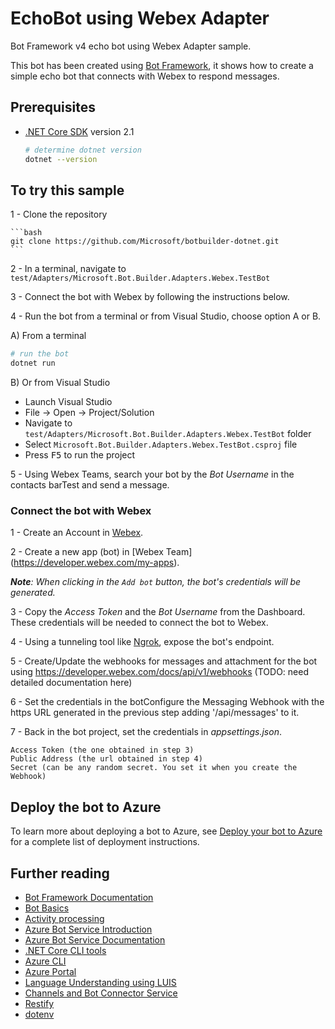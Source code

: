 ﻿# EchoBot using Webex Adapter

Bot Framework v4 echo bot using Webex Adapter sample.

This bot has been created using [Bot Framework](https://dev.botframework.com), it shows how to create a simple echo bot that connects with Webex to respond messages.

## Prerequisites

- [.NET Core SDK](https://dotnet.microsoft.com/download) version 2.1

  ```bash
  # determine dotnet version
  dotnet --version
  ```

## To try this sample

1 - Clone the repository

    ```bash
    git clone https://github.com/Microsoft/botbuilder-dotnet.git
    ```

2 - In a terminal, navigate to `test/Adapters/Microsoft.Bot.Builder.Adapters.Webex.TestBot`

3 - Connect the bot with Webex by following the instructions below.

4 - Run the bot from a terminal or from Visual Studio, choose option A or B.

  A) From a terminal

  ```bash
  # run the bot
  dotnet run
  ```

  B) Or from Visual Studio

  - Launch Visual Studio
  - File -> Open -> Project/Solution
  - Navigate to `test/Adapters/Microsoft.Bot.Builder.Adapters.Webex.TestBot` folder
  - Select `Microsoft.Bot.Builder.Adapters.Webex.TestBot.csproj` file
  - Press <kbd>F5</kbd> to run the project

5 - Using Webex Teams, search your bot by the _Bot Username_ in the contacts barTest and send a message.

### Connect the bot with Webex

1 - Create an Account in [Webex](https://www.webex.com/).

2 - Create a new app (bot) in [Webex Team] (https://developer.webex.com/my-apps).

_**Note**: When clicking in the `Add bot` button, the bot's credentials will be generated._

3 - Copy the _Access Token_ and the _Bot Username_ from the Dashboard. These credentials will be needed to connect the bot to Webex.

4 - Using a tunneling tool like [Ngrok](https://ngrok.com/download), expose the bot's endpoint.

5 - Create/Update the webhooks for messages and attachment for the bot using https://developer.webex.com/docs/api/v1/webhooks 
    (TODO: need detailed documentation here)

6 - Set the credentials in the botConfigure the Messaging Webhook with the https URL generated in the previous step adding '/api/messages' to it.

7 - Back in the bot project, set the credentials in _appsettings.json_.

    Access Token (the one obtained in step 3)
    Public Address (the url obtained in step 4)
    Secret (can be any random secret. You set it when you create the Webhook)


## Deploy the bot to Azure

To learn more about deploying a bot to Azure, see [Deploy your bot to Azure](https://aka.ms/azuredeployment) for a complete list of deployment instructions.

## Further reading

- [Bot Framework Documentation](https://docs.botframework.com)
- [Bot Basics](https://docs.microsoft.com/azure/bot-service/bot-builder-basics?view=azure-bot-service-4.0)
- [Activity processing](https://docs.microsoft.com/en-us/azure/bot-service/bot-builder-concept-activity-processing?view=azure-bot-service-4.0)
- [Azure Bot Service Introduction](https://docs.microsoft.com/azure/bot-service/bot-service-overview-introduction?view=azure-bot-service-4.0)
- [Azure Bot Service Documentation](https://docs.microsoft.com/azure/bot-service/?view=azure-bot-service-4.0)
- [.NET Core CLI tools](https://docs.microsoft.com/en-us/dotnet/core/tools/?tabs=netcore2x)
- [Azure CLI](https://docs.microsoft.com/cli/azure/?view=azure-cli-latest)
- [Azure Portal](https://portal.azure.com)
- [Language Understanding using LUIS](https://docs.microsoft.com/en-us/azure/cognitive-services/luis/)
- [Channels and Bot Connector Service](https://docs.microsoft.com/en-us/azure/bot-service/bot-concepts?view=azure-bot-service-4.0)
- [Restify](https://www.npmjs.com/package/restify)
- [dotenv](https://www.npmjs.com/package/dotenv) 